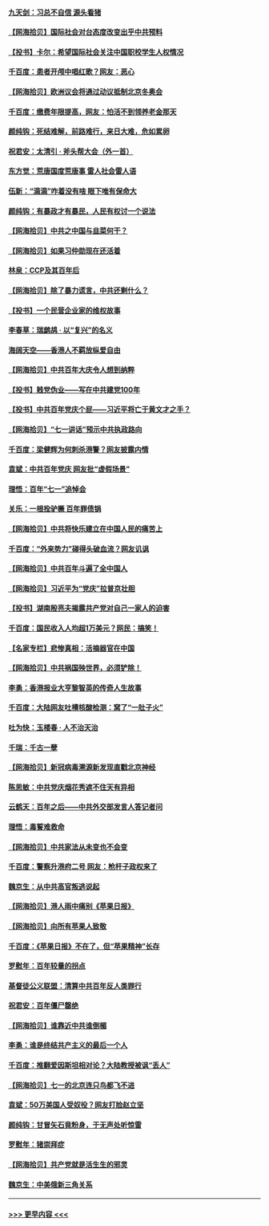 #### [九天剑：习总不自信 源头看猪](../pages/nsc993/n13081197.md?t=07111601) 
#### [【网海拾贝】国际社会对台态度改变出乎中共预料](../pages/nsc993/n13080968.md?t=07111601) 
#### [【投书】卡尔：希望国际社会关注中国职校学生人权情况](../pages/nsc993/n13080410.md?t=07111601) 
#### [千百度：患者开颅中唱红歌？网友：恶心](../pages/nsc993/n13080377.md?t=07111601) 
#### [【网海拾贝】欧洲议会将通过动议抵制北京冬奥会](../pages/nsc993/n13078156.md?t=07111601) 
#### [千百度：缴费年限提高，网友：怕活不到领养老金那天](../pages/nsc993/n13078088.md?t=07111601) 
#### [颜纯钩：死结难解，前路难行，来日大难，危如累卵](../pages/nsc993/n13077179.md?t=07111601) 
#### [祝君安：太清引 · 斧头帮大会（外一首）](../pages/nsc993/n13077162.md?t=07111601) 
#### [东方觉：荒唐国度荒唐事 雷人社会雷人语](../pages/nsc993/n13075917.md?t=07111601) 
#### [伍新：“滴滴”咋着没有啥 眼下唯有保命大](../pages/nsc993/n13075894.md?t=07111601) 
#### [颜纯钩：有暴政才有暴民，人民有权讨一个说法](../pages/nsc993/n13075734.md?t=07111601) 
#### [【网海拾贝】中共之中国与韭菜何干？](../pages/nsc993/n13075428.md?t=07111601) 
#### [【网海拾贝】如果习仲勋现在还活着](../pages/nsc993/n13073410.md?t=07111601) 
#### [林泉：CCP及其百年后](../pages/nsc993/n13073226.md?t=07111601) 
#### [【网海拾贝】除了暴力谎言，中共还剩什么？](../pages/nsc993/n13071082.md?t=07111601) 
#### [【投书】一个民营企业家的维权故事](../pages/nsc993/n13070932.md?t=07111601) 
#### [李春草：瑞鹧鸪 · 以“复兴”的名义](../pages/nsc993/n13069984.md?t=07111601) 
#### [海阔天空——香港人不羁放纵爱自由](../pages/nsc993/n13069407.md?t=07111601) 
#### [【网海拾贝】中共百年大庆令人想到纳粹](../pages/nsc993/n13068483.md?t=07111601) 
#### [【投书】贱党伪业——写在中共建党100年](../pages/nsc993/n13067843.md?t=07111601) 
#### [【投书】中共百年党庆个屁——习近平将亡于黄文才之手？](../pages/nsc993/n13067425.md?t=07111601) 
#### [【网海拾贝】“七一讲话”预示中共执政路向](../pages/nsc993/n13066434.md?t=07111601) 
#### [千百度：梁健辉为何刺杀港警？网友披露内情](../pages/nsc993/n13066979.md?t=07111601) 
#### [袁斌：中共百年党庆 网友批“虚假场景”](../pages/nsc993/n13066385.md?t=07111601) 
#### [理悟：百年“七一”追悼会](../pages/nsc993/n13066106.md?t=07111601) 
#### [关乐：一根拴驴橛 百年罪债锅](../pages/nsc993/n13066089.md?t=07111601) 
#### [【网海拾贝】中共将快乐建立在中国人民的痛苦上](../pages/nsc993/n13064939.md?t=07111601) 
#### [千百度：“外来势力”碰得头破血流？网友讥讽](../pages/nsc993/n13064878.md?t=07111601) 
#### [【网海拾贝】中共百年斗遍了全中国人](../pages/nsc993/n13060020.md?t=07111601) 
#### [【网海拾贝】习近平为“党庆”拉普京壮胆](../pages/nsc993/n13057781.md?t=07111601) 
#### [【投书】湖南殷亮夫揭露共产党对自己一家人的迫害](../pages/nsc993/n13057744.md?t=07111601) 
#### [千百度：国民收入人均超1万美元？网民：搞笑！](../pages/nsc993/n13057692.md?t=07111601) 
#### [【名家专栏】悲惨真相：活摘器官在中国](../pages/nsc993/n13056611.md?t=07111601) 
#### [【网海拾贝】中共祸国殃世界，必须铲除！](../pages/nsc993/n13056011.md?t=07111601) 
#### [李勇：香港报业大亨黎智英的传奇人生故事](../pages/nsc993/n13055258.md?t=07111601) 
#### [千百度：大陆网友吐槽核酸检测：窝了“一肚子火”](../pages/nsc993/n13055194.md?t=07111601) 
#### [吐为快：玉楼春 · 人不治天治](../pages/nsc993/n13054028.md?t=07111601) 
#### [千瑞：千古一孽](../pages/nsc993/n13054016.md?t=07111601) 
#### [【网海拾贝】新冠病毒溯源新发现直戳北京神经](../pages/nsc993/n13052425.md?t=07111601) 
#### [陈思敏：中共党庆烟花秀遮不住天有异相](../pages/nsc993/n13052020.md?t=07111601) 
#### [云鹤天：百年之后——中共外交部发言人答记者问](../pages/nsc993/n13051604.md?t=07111601) 
#### [理悟：毒誓难救命](../pages/nsc993/n13051601.md?t=07111601) 
#### [【网海拾贝】中共家法从未变也不会变](../pages/nsc993/n13050366.md?t=07111601) 
#### [千百度：警察升港府二号 网友：枪杆子政权来了](../pages/nsc993/n13050261.md?t=07111601) 
#### [魏京生：从中共高官叛逃说起](../pages/nsc993/n13048997.md?t=07111601) 
#### [【网海拾贝】港人雨中痛别《苹果日报》](../pages/nsc993/n13048941.md?t=07111601) 
#### [【网海拾贝】向所有苹果人致敬](../pages/nsc993/n13046795.md?t=07111601) 
#### [千百度：《苹果日报》不在了，但“苹果精神”长存](../pages/nsc993/n13046703.md?t=07111601) 
#### [罗慰年：百年较量的拐点](../pages/nsc993/n13046542.md?t=07111601) 
#### [基督徒公义联盟：清算中共百年反人类罪行](../pages/nsc993/n13046499.md?t=07111601) 
#### [祝君安：百年僵尸罄绝](../pages/nsc993/n13045595.md?t=07111601) 
#### [【网海拾贝】谁靠近中共谁倒楣](../pages/nsc993/n13044667.md?t=07111601) 
#### [李勇：谁是终结共产主义的最后一个人](../pages/nsc993/n13044397.md?t=07111601) 
#### [千百度：推翻爱因斯坦相对论？大陆教授被讽“丢人”](../pages/nsc993/n13043908.md?t=07111601) 
#### [【网海拾贝】七一的北京连只鸟都飞不进](../pages/nsc993/n13041377.md?t=07111601) 
#### [袁斌：50万美国人受奴役？网友打脸赵立坚](../pages/nsc993/n13041330.md?t=07111601) 
#### [颜纯钩：甘冒矢石竟粉身，于无声处听惊雷](../pages/nsc993/n13041140.md?t=07111601) 
#### [罗慰年：猪崇拜症](../pages/nsc993/n13041071.md?t=07111601) 
#### [【网海拾贝】共产党就是活生生的邪灵](../pages/nsc993/n13036627.md?t=07111601) 
#### [魏京生：中美俄新三角关系](../pages/nsc993/n13035986.md?t=07111601) 

----
#### [ >>> 更早内容 <<< ](../indexes/nsc993-earlier.md)
